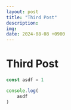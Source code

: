 ```yaml
---
layout: post
title: "Third Post"
description:
img:
date: 2024-08-08 +0900
---
```


# Third Post

```js
const asdf = 1

console.log(
    asdf
)
```
